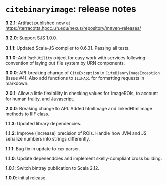 # `citebinaryimage`: release notes

**3.2.1**: Artifact published now at https://terracotta.hpcc.uh.edu/nexus/repository/maven-releases/

**3.2.0**: Support SJS 1.0.0.

**3.1.1**:  Updated Scala-JS compiler to 0.6.31. Passing all tests.

**3.1.0**:  Add `PathUtility` object for easy work with services following convention of laying out file system by URN components.

**3.0.0**:  API-breaking change of `CiteException` to `CiteBianryImageException` (issue #4).  Also add functions to `IIIFApi` for formatting requests in markdown.


**2.0.1**: Allow a little flexibility in checking values for ImageROIs, to account for human frailty, and Javascript.

**2.0.0**: Breaking change to API. Added htmlImage and linkedHtmlImage methods to IIIF class.

**1.1.3**: Updated library dependencies.

**1.1.2**:  Improve (increase) precision of ROIs. Handle how JVM and JS serialize numbers into strings differently.

**1.1.1**:  Bug fix in update to `cex` parser.

**1.1.0**: Update depenendcies and implement skelly-compliant cross building.

**1.0.1**:  Switch bintray publication to Scala 2.12.

**1.0.0**:  initial release.
